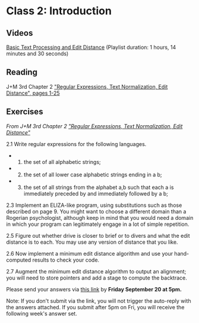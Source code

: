 Class 2: Introduction
============

## Videos 
[Basic Text Processing and Edit Distance](https://www.youtube.com/watch?v=808M7q8QX0E&list=PLaZQkZp6WhWy4_bClrW9EGQKnUUD9yp8V)
(Playlist duration: 1 hours, 14 minutes and 30 seconds) 

## Reading 
J+M 3rd Chapter 2 ["Regular Expressions, Text Normalization, Edit Distance", pages 1-25](https://web.stanford.edu/~jurafsky/slp3/2.pdf) 

## Exercises 
*From J+M 3rd Chapter 2 ["Regular Expressions, Text Normalization, Edit Distance"](https://web.stanford.edu/~jurafsky/slp3/2.pdf)*

2.1 Write regular expressions for the following languages.
* 1. 	the set of all alphabetic strings;

* 2.	the set of all lower case alphabetic strings ending in a b;

* 3. 	the set of all strings from the alphabet a,b such that each a is immediately preceded by and immediately followed by a b;

2.3 Implement an ELIZA-like program, using substitutions such as those described
on page 9. You might want to choose a different domain than a Rogerian psychologist, although keep in mind that you would need a domain in which your
program can legitimately engage in a lot of simple repetition.

2.5 Figure out whether drive is closer to brief or to divers and what the edit distance is to each. You may use any version of distance that you like.

2.6 Now implement a minimum edit distance algorithm and use your hand-computed
results to check your code.

2.7 Augment the minimum edit distance algorithm to output an alignment; you
will need to store pointers and add a stage to compute the backtrace.

Please send your answers via [this link](mailto:lunde@adobe.com?subject=AUNLP:%20Chapter%202%20Answers) by **Friday September 20 at 5pm.** 

Note: If you don't submit via the link, you will not trigger the auto-reply with the answers attached. If you submit after 5pm on Fri, you will receive the following week's answer set. 
